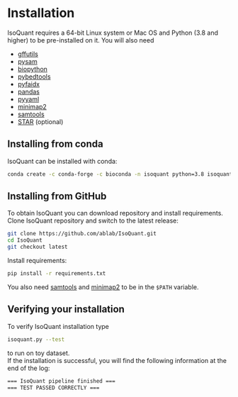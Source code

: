 # Installation

IsoQuant requires a 64-bit Linux system or Mac OS and Python (3.8 and higher) to be pre-installed on it.
You will also need

-   [gffutils](https://pythonhosted.org/gffutils/installation.html)
-   [pysam](https://pysam.readthedocs.io/en/latest/index.html)
-   [biopython](https://biopython.org/)
-   [pybedtools](https://daler.github.io/pybedtools/)
-   [pyfaidx](https://pypi.org/project/pyfaidx/)
-   [pandas](https://pandas.pydata.org/)
-   [pyyaml](https://pypi.org/project/PyYAML/)
-   [minimap2](https://github.com/lh3/minimap2)
-   [samtools](http://www.htslib.org/download/)
-   [STAR](https://github.com/alexdobin/STAR) (optional)

## Installing from conda
IsoQuant can be installed with conda:
```bash
conda create -c conda-forge -c bioconda -n isoquant python=3.8 isoquant
```

## Installing from GitHub
To obtain IsoQuant you can download repository and install requirements.  
Clone IsoQuant repository and switch to the latest release:
```bash
git clone https://github.com/ablab/IsoQuant.git
cd IsoQuant
git checkout latest
```
Install requirements:
```bash
pip install -r requirements.txt
```

You also need [samtools](http://www.htslib.org/download/) and [minimap2](https://github.com/lh3/minimap2) to be in the `$PATH` variable.

## Verifying your installation
To verify IsoQuant installation type
```bash
isoquant.py --test
```
to run on toy dataset.  
If the installation is successful, you will find the following information at the end of the log:
```bash
=== IsoQuant pipeline finished ===
=== TEST PASSED CORRECTLY ===
```
